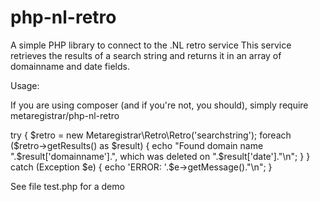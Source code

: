 # php-nl-retro
A simple PHP library to connect to the .NL retro service
This service retrieves the results of a search string and returns it in an array of domainname and date fields.

Usage: 

If you are using composer (and if you're not, you should), simply require metaregistrar/php-nl-retro

try {
    $retro = new Metaregistrar\Retro\Retro('searchstring');
    foreach ($retro->getResults() as $result) {
        echo "Found domain name ".$result['domainname'].", which was deleted on ".$result['date']."\n";
    }
} catch (Exception $e) {
    echo 'ERROR: '.$e->getMessage()."\n";
}

See file test.php for a demo
